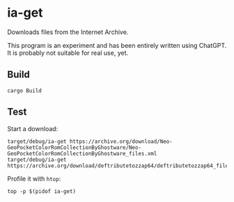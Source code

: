# ia-get

Downloads files from the Internet Archive.

This program is an experiment and has been entirely written using ChatGPT.
It is probably not suitable for real use, yet.

## Build

```shell
cargo Build
```

## Test

Start a download:

```shell
target/debug/ia-get https://archive.org/download/Neo-GeoPocketColorRomCollectionByGhostware/Neo-GeoPocketColorRomCollectionByGhostware_files.xml
target/debug/ia-get https://archive.org/download/deftributetozzap64/deftributetozzap64_files.xml
```

Profile it with `htop`:

```shell
top -p $(pidof ia-get)
```
